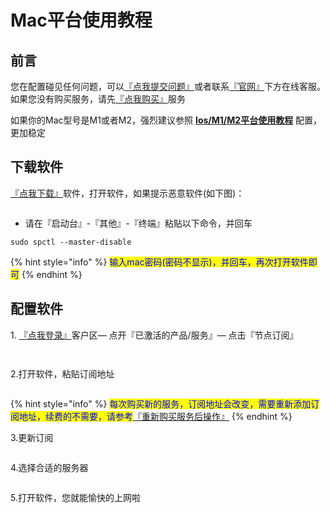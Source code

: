# Mac平台使用教程

## **前言**

您在配置碰见任何问题，可以[『点我提交问题』](https://www.lengjiao.me/submitticket.php)或者联系[『官网』](https://www.lengjiao.me)下方在线客服。如果您没有购买服务，请先[『点我购买』](https://www.lengjiao.me/cart.php)服务



如果你的Mac型号是M1或者M2，强烈建议参照 [**Ios/M1/M2平台使用教程**](ios.md) 配置，更加稳定

## 下载软件

[『点我下载』](https://fastly.jsdelivr.net/gh/ljsupport/leng/LJ.dmg)软件，打开软件，如果提示恶意软件(如下图)：

<div align="left">

<figure><img src="https://i.imgtg.com/2022/07/20/rOwdB.png" alt=""><figcaption></figcaption></figure>

</div>

* 请在『启动台』-『其他』-『终端』粘贴以下命令，并回车

```
sudo spctl --master-disable
```

{% hint style="info" %}
<mark style="color:blue;">输入mac密码(密码不显示)，并回车，再次打开软件即可</mark>
{% endhint %}

## 配置软件

&#x20;1\. [『点我登录』](https://www.lengjiao.me/clientarea.php)客户区— 点开『已激活的产品/服务』— 点击『节点订阅』

<div align="left">

<figure><img src="https://i.imgtg.com/2022/07/20/rOCvg.png" alt=""><figcaption></figcaption></figure>

</div>

<div align="left">

<figure><img src="https://i.imgtg.com/2022/07/20/rO3Tl.png" alt=""><figcaption></figcaption></figure>

</div>

2.打开软件，粘贴订阅地址

<div align="left">

<figure><img src="https://i.imgtg.com/2022/07/20/raaNK.png" alt=""><figcaption></figcaption></figure>

</div>

{% hint style="info" %}
<mark style="color:blue;">每次购买新的服务，订阅地址会改变，需要重新添加订阅地址，续费的不需要，请参考</mark>[『重新购买服务后操作』](../chang-jian-wen-ti/zhong-xin-gou-mai-fu-wu-hou-cao-zuo.md)
{% endhint %}

3.更新订阅

<div align="left">

<figure><img src="https://i.imgtg.com/2022/07/20/raOOs.png" alt=""><figcaption></figcaption></figure>

</div>

4.选择合适的服务器

<div align="left">

<figure><img src="https://i.imgtg.com/2022/07/20/raoEa.png" alt=""><figcaption></figcaption></figure>

</div>

5.打开软件，您就能愉快的上网啦

<div align="left">

<figure><img src="https://i.imgtg.com/2022/07/20/raquS.png" alt=""><figcaption></figcaption></figure>

</div>
